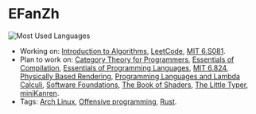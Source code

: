 # EFanZh

![Most Used Languages](https://github-readme-stats.vercel.app/api/top-langs/?username=EFanZh&layout=compact&langs_count=8)

- Working on:
  [Introduction to Algorithms](https://github.com/EFanZh/Introduction-to-Algorithms),
  [LeetCode](https://github.com/EFanZh/LeetCode),
  [MIT 6.S081](https://github.com/EFanZh/xv6-labs-2020).
- Plan to work on:
  [Category Theory for Programmers](https://github.com/EFanZh/CTfP-Challenges),
  [Essentials of Compilation](https://github.com/EFanZh/Essentials-of-Compilation-Exercises),
  [Essentials of Programming Languages](https://github.com/EFanZh/EOPL-Exercises),
  [MIT 6.824](https://pdos.csail.mit.edu/6.824/),
  [Physically Based Rendering](https://www.pbr-book.org),
  [Programming Languages and Lambda Calculi](https://www.cs.utah.edu/~mflatt/past-courses/cs7520/public_html/s06/notes.pdf),
  [Software Foundations](https://softwarefoundations.cis.upenn.edu/current/index.html),
  [The Book of Shaders](https://thebookofshaders.com),
  [The Little Typer](https://thelittletyper.com),
  [miniKanren](http://minikanren.org).
- Tags:
  [Arch Linux](https://archlinux.org),
  [Offensive programming](https://en.wikipedia.org/wiki/Offensive_programming),
  [Rust](https://www.rust-lang.org).
